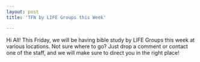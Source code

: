 ```yaml
---
layout: post
title: 'TFN by LIFE Groups this Week'

---
```


Hi All! This Friday, we will be having bible study by LIFE Groups this week at various locations. Not sure where to go? Just drop a comment or contact one of the staff, and we will make sure to direct you in the right place!
